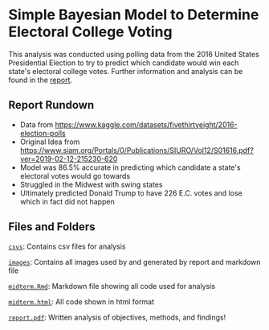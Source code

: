 # Simple Bayesian Model to Determine Electoral College Voting
This analysis was conducted using polling data from the 2016 United States Presidential Election to try to predict which candidate would win each state's electoral college votes. Further information and analysis can be found in the [report](https://github.com/brandonowens24/Simple_Bayesian_Inference_on_EC_Voting/blob/main/report.pdf).

## Report Rundown
* Data from https://www.kaggle.com/datasets/fivethirtyeight/2016-election-polls
* Original Idea from https://www.siam.org/Portals/0/Publications/SIURO/Vol12/S01616.pdf?ver=2019-02-12-215230-620
* Model was 86.5% accurate in predicting which candidate a state's electoral votes would go towards
* Struggled in the Midwest with swing states
* Ultimately predicted Donald Trump to have 226 E.C. votes and lose which in fact did not happen

## Files and Folders
[`csvs`](https://github.com/brandonowens24/Simple_Bayesian_Inference_on_EC_Voting/tree/main/csvs): Contains csv files for analysis

[`images`](https://github.com/brandonowens24/Simple_Bayesian_Inference_on_EC_Voting/tree/main/images): Contains all images used by and generated by report and markdown file

[`midterm.Rmd`](https://github.com/brandonowens24/Simple_Bayesian_Inference_on_EC_Voting/blob/main/midterm.Rmd): Markdown file showing all code used for analysis

[`midterm.html`](https://github.com/brandonowens24/Simple_Bayesian_Inference_on_EC_Voting/blob/main/midterm.html): All code shown in html format

[`report.pdf`](https://github.com/brandonowens24/Simple_Bayesian_Inference_on_EC_Voting/blob/main/report.pdf): Written analysis of objectives, methods, and findings!

